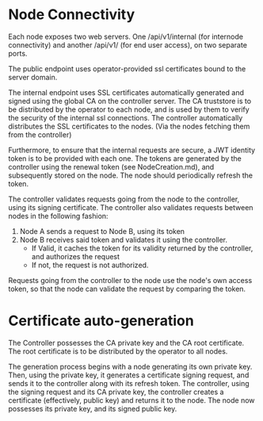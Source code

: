 # Node Connectivity

Each node exposes two web servers. One /api/v1/internal (for internode connectivity)
and another /api/v1/ (for end user access), on two separate ports.

The public endpoint uses operator-provided ssl certificates bound to the server domain.

The internal endpoint uses SSL certificates automatically generated and signed using the
global CA on the controller server.
The CA truststore is to be distributed by the operator to each node, and is used by them to
verify the security of the internal ssl connections.
The controller automatically distributes the SSL certificates to the nodes.
(Via the nodes fetching them from the controller)

Furthermore, to ensure that the internal requests are secure,
a JWT identity token is to be provided with each one.
The tokens are generated by the controller using the renewal token (see NodeCreation.md),
and subsequently stored on the node. The node should periodically refresh the token.

The controller validates requests going from the node to the controller, using its signing certificate.
The controller also validates requests between nodes in the following fashion:

1. Node A sends a request to Node B, using its token
2. Node B receives said token and validates it using the controller.
    - If Valid, it caches the token for its validity returned by the controller, and authorizes the request
    - If not, the request is not authorized.

Requests going from the controller to the node use the node's own access token, so that the node can validate
the request by comparing the token.

# Certificate auto-generation

The Controller possesses the CA private key and the CA root certificate.
The root certificate is to be distributed by the operator to all nodes.

The generation process begins with a node generating its own private key.
Then, using the private key, it generates a certificate signing request, and sends it to the controller along with its
refresh token.
The controller, using the signing request and its CA private key, the controller creates a certificate
(effectively, public key) and returns it to the node.
The node now possesses its private key, and its signed public key.